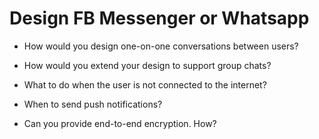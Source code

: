 # Design FB Messenger or Whatsapp

- How would you design one-on-one conversations between users?

- How would you extend your design to support group chats?

- What to do when the user is not connected to the internet?

- When to send push notifications?

- Can you provide end-to-end encryption. How?